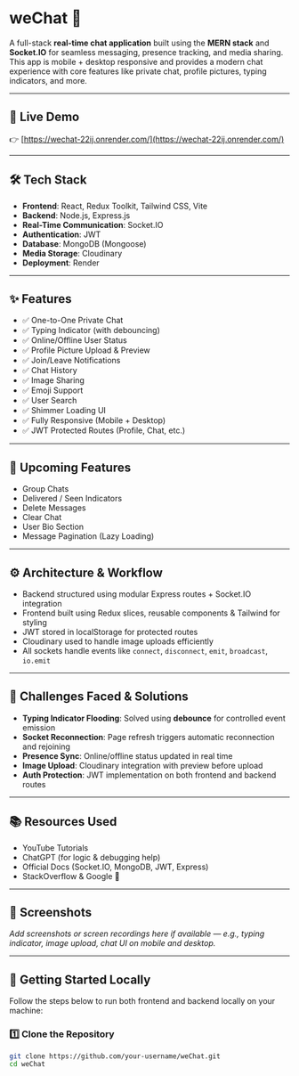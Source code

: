 # weChat 💬

A full-stack **real-time chat application** built using the **MERN stack** and **Socket.IO** for seamless messaging, presence tracking, and media sharing.  
This app is mobile + desktop responsive and provides a modern chat experience with core features like private chat, profile pictures, typing indicators, and more.

---

## 🚀 Live Demo

👉 [https://wechat-22ij.onrender.com/](https://wechat-22ij.onrender.com/)

---

## 🛠️ Tech Stack

- **Frontend**: React, Redux Toolkit, Tailwind CSS, Vite  
- **Backend**: Node.js, Express.js  
- **Real-Time Communication**: Socket.IO  
- **Authentication**: JWT  
- **Database**: MongoDB (Mongoose)  
- **Media Storage**: Cloudinary  
- **Deployment**: Render

---

## ✨ Features

- ✅ One-to-One Private Chat  
- ✅ Typing Indicator (with debouncing)  
- ✅ Online/Offline User Status  
- ✅ Profile Picture Upload & Preview  
- ✅ Join/Leave Notifications  
- ✅ Chat History  
- ✅ Image Sharing  
- ✅ Emoji Support  
- ✅ User Search  
- ✅ Shimmer Loading UI  
- ✅ Fully Responsive (Mobile + Desktop)  
- ✅ JWT Protected Routes (Profile, Chat, etc.)

---

## 🧠 Upcoming Features

- Group Chats  
- Delivered / Seen Indicators  
- Delete Messages  
- Clear Chat  
- User Bio Section  
- Message Pagination (Lazy Loading)

---

## ⚙️ Architecture & Workflow

- Backend structured using modular Express routes + Socket.IO integration  
- Frontend built using Redux slices, reusable components & Tailwind for styling  
- JWT stored in localStorage for protected routes  
- Cloudinary used to handle image uploads efficiently  
- All sockets handle events like `connect`, `disconnect`, `emit`, `broadcast`, `io.emit`

---

## 🧩 Challenges Faced & Solutions

- **Typing Indicator Flooding**: Solved using **debounce** for controlled event emission  
- **Socket Reconnection**: Page refresh triggers automatic reconnection and rejoining  
- **Presence Sync**: Online/offline status updated in real time  
- **Image Upload**: Cloudinary integration with preview before upload  
- **Auth Protection**: JWT implementation on both frontend and backend routes

---

## 📚 Resources Used

- YouTube Tutorials  
- ChatGPT (for logic & debugging help)  
- Official Docs (Socket.IO, MongoDB, JWT, Express)  
- StackOverflow & Google 💪

---

## 📸 Screenshots

_Add screenshots or screen recordings here if available — e.g., typing indicator, image upload, chat UI on mobile and desktop._

---

## 🧪 Getting Started Locally

Follow the steps below to run both frontend and backend locally on your machine:

### 1️⃣ Clone the Repository

```bash
git clone https://github.com/your-username/weChat.git
cd weChat
